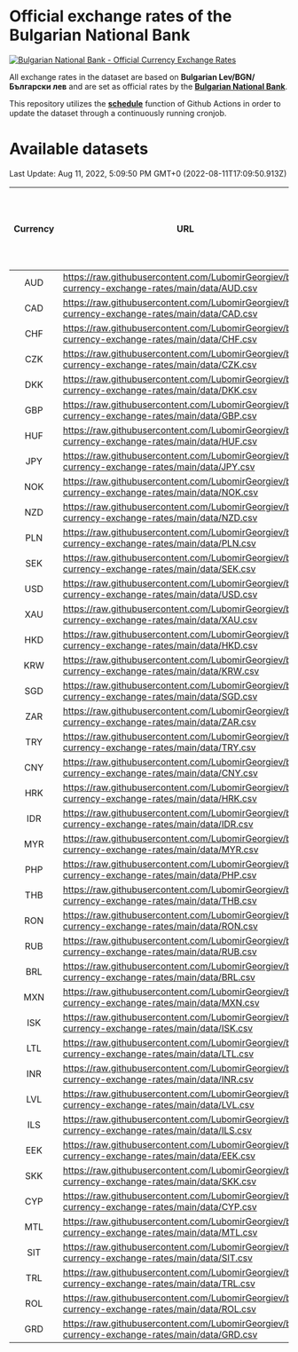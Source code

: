 # Official exchange rates of the Bulgarian National Bank

[![Bulgarian National Bank - Official Currency Exchange Rates](https://github.com/LubomirGeorgiev/bnb-currency-exchange-rates/actions/workflows/update-rates.yml/badge.svg?branch=main)](https://github.com/LubomirGeorgiev/bnb-currency-exchange-rates/actions/workflows/update-rates.yml)

All exchange rates in the dataset are based on **Bulgarian Lev/BGN/Български лев** and are set as official rates by the [**Bulgarian National Bank**](https://www.bnb.bg/Statistics/StExternalSector/StExchangeRates/StERForeignCurrencies/index.htm?toLang=_EN).

This repository utilizes the [**schedule**](https://docs.github.com/en/actions/reference/events-that-trigger-workflows) function of Github Actions in order to update the dataset through a continuously running cronjob.

# Available datasets

<!-- START LINKS (DO NOT EVER FU*ING DELETE THIS COMMENT FOR THE LOVE OF YOUR LIFE!!! IF YOU ARE CURIOS HOW IT WORKS, YOU CAN HAVE A LOOK AT ./src/updateReadme.ts) -->

Last Update: Aug 11, 2022, 5:09:50 PM GMT+0 (2022-08-11T17:09:50.913Z)

| Currency | URL                                                                                             | Number of records | Number of missing days that were filled in |
| :------: | ----------------------------------------------------------------------------------------------- | :---------------: | :----------------------------------------: |
|   AUD    | https://raw.githubusercontent.com/LubomirGeorgiev/bnb-currency-exchange-rates/main/data/AUD.csv |       8218        |                    2535                    |
|   CAD    | https://raw.githubusercontent.com/LubomirGeorgiev/bnb-currency-exchange-rates/main/data/CAD.csv |       8218        |                    2535                    |
|   CHF    | https://raw.githubusercontent.com/LubomirGeorgiev/bnb-currency-exchange-rates/main/data/CHF.csv |       8218        |                    2535                    |
|   CZK    | https://raw.githubusercontent.com/LubomirGeorgiev/bnb-currency-exchange-rates/main/data/CZK.csv |       8218        |                    2535                    |
|   DKK    | https://raw.githubusercontent.com/LubomirGeorgiev/bnb-currency-exchange-rates/main/data/DKK.csv |       8218        |                    2535                    |
|   GBP    | https://raw.githubusercontent.com/LubomirGeorgiev/bnb-currency-exchange-rates/main/data/GBP.csv |       8218        |                    2535                    |
|   HUF    | https://raw.githubusercontent.com/LubomirGeorgiev/bnb-currency-exchange-rates/main/data/HUF.csv |       8218        |                    2535                    |
|   JPY    | https://raw.githubusercontent.com/LubomirGeorgiev/bnb-currency-exchange-rates/main/data/JPY.csv |       8218        |                    2535                    |
|   NOK    | https://raw.githubusercontent.com/LubomirGeorgiev/bnb-currency-exchange-rates/main/data/NOK.csv |       8218        |                    2535                    |
|   NZD    | https://raw.githubusercontent.com/LubomirGeorgiev/bnb-currency-exchange-rates/main/data/NZD.csv |       8218        |                    2535                    |
|   PLN    | https://raw.githubusercontent.com/LubomirGeorgiev/bnb-currency-exchange-rates/main/data/PLN.csv |       8218        |                    2535                    |
|   SEK    | https://raw.githubusercontent.com/LubomirGeorgiev/bnb-currency-exchange-rates/main/data/SEK.csv |       8218        |                    2535                    |
|   USD    | https://raw.githubusercontent.com/LubomirGeorgiev/bnb-currency-exchange-rates/main/data/USD.csv |       8218        |                    2535                    |
|   XAU    | https://raw.githubusercontent.com/LubomirGeorgiev/bnb-currency-exchange-rates/main/data/XAU.csv |       8218        |                    2537                    |
|   HKD    | https://raw.githubusercontent.com/LubomirGeorgiev/bnb-currency-exchange-rates/main/data/HKD.csv |       7918        |                    2446                    |
|   KRW    | https://raw.githubusercontent.com/LubomirGeorgiev/bnb-currency-exchange-rates/main/data/KRW.csv |       7918        |                    2446                    |
|   SGD    | https://raw.githubusercontent.com/LubomirGeorgiev/bnb-currency-exchange-rates/main/data/SGD.csv |       7918        |                    2446                    |
|   ZAR    | https://raw.githubusercontent.com/LubomirGeorgiev/bnb-currency-exchange-rates/main/data/ZAR.csv |       7918        |                    2446                    |
|   TRY    | https://raw.githubusercontent.com/LubomirGeorgiev/bnb-currency-exchange-rates/main/data/TRY.csv |       6400        |                    1976                    |
|   CNY    | https://raw.githubusercontent.com/LubomirGeorgiev/bnb-currency-exchange-rates/main/data/CNY.csv |       6280        |                    1940                    |
|   HRK    | https://raw.githubusercontent.com/LubomirGeorgiev/bnb-currency-exchange-rates/main/data/HRK.csv |       6280        |                    1940                    |
|   IDR    | https://raw.githubusercontent.com/LubomirGeorgiev/bnb-currency-exchange-rates/main/data/IDR.csv |       6280        |                    1940                    |
|   MYR    | https://raw.githubusercontent.com/LubomirGeorgiev/bnb-currency-exchange-rates/main/data/MYR.csv |       6280        |                    1940                    |
|   PHP    | https://raw.githubusercontent.com/LubomirGeorgiev/bnb-currency-exchange-rates/main/data/PHP.csv |       6280        |                    1940                    |
|   THB    | https://raw.githubusercontent.com/LubomirGeorgiev/bnb-currency-exchange-rates/main/data/THB.csv |       6280        |                    1940                    |
|   RON    | https://raw.githubusercontent.com/LubomirGeorgiev/bnb-currency-exchange-rates/main/data/RON.csv |       6221        |                    1922                    |
|   RUB    | https://raw.githubusercontent.com/LubomirGeorgiev/bnb-currency-exchange-rates/main/data/RUB.csv |       6117        |                    1888                    |
|   BRL    | https://raw.githubusercontent.com/LubomirGeorgiev/bnb-currency-exchange-rates/main/data/BRL.csv |       5310        |                    1643                    |
|   MXN    | https://raw.githubusercontent.com/LubomirGeorgiev/bnb-currency-exchange-rates/main/data/MXN.csv |       5310        |                    1643                    |
|   ISK    | https://raw.githubusercontent.com/LubomirGeorgiev/bnb-currency-exchange-rates/main/data/ISK.csv |       5219        |                    1614                    |
|   LTL    | https://raw.githubusercontent.com/LubomirGeorgiev/bnb-currency-exchange-rates/main/data/LTL.csv |       5152        |                    1581                    |
|   INR    | https://raw.githubusercontent.com/LubomirGeorgiev/bnb-currency-exchange-rates/main/data/INR.csv |       4941        |                    1527                    |
|   LVL    | https://raw.githubusercontent.com/LubomirGeorgiev/bnb-currency-exchange-rates/main/data/LVL.csv |       4792        |                    1472                    |
|   ILS    | https://raw.githubusercontent.com/LubomirGeorgiev/bnb-currency-exchange-rates/main/data/ILS.csv |       4217        |                    1308                    |
|   EEK    | https://raw.githubusercontent.com/LubomirGeorgiev/bnb-currency-exchange-rates/main/data/EEK.csv |       3998        |                    1224                    |
|   SKK    | https://raw.githubusercontent.com/LubomirGeorgiev/bnb-currency-exchange-rates/main/data/SKK.csv |       2972        |                    914                     |
|   CYP    | https://raw.githubusercontent.com/LubomirGeorgiev/bnb-currency-exchange-rates/main/data/CYP.csv |       2904        |                    888                     |
|   MTL    | https://raw.githubusercontent.com/LubomirGeorgiev/bnb-currency-exchange-rates/main/data/MTL.csv |       2604        |                    799                     |
|   SIT    | https://raw.githubusercontent.com/LubomirGeorgiev/bnb-currency-exchange-rates/main/data/SIT.csv |       2542        |                    778                     |
|   TRL    | https://raw.githubusercontent.com/LubomirGeorgiev/bnb-currency-exchange-rates/main/data/TRL.csv |       1816        |                    557                     |
|   ROL    | https://raw.githubusercontent.com/LubomirGeorgiev/bnb-currency-exchange-rates/main/data/ROL.csv |       1697        |                    524                     |
|   GRD    | https://raw.githubusercontent.com/LubomirGeorgiev/bnb-currency-exchange-rates/main/data/GRD.csv |        357        |                    105                     |

<!-- END LINKS (DO NOT EVER FU*ING DELETE THIS COMMENT FOR THE LOVE OF YOUR LIFE!!! IF YOU ARE CURIOS HOW IT WORKS, YOU CAN HAVE A LOOK AT ./src/updateReadme.ts) -->
